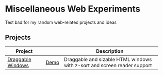 # Miscellaneous Web Experiments

Test bad for my random web-related projects and ideas


## Projects

| Project                                              |                                                                                        | Description                                                                  |
|------------------------------------------------------|----------------------------------------------------------------------------------------|------------------------------------------------------------------------------|
| [Draggable Windows](src/draggable-windows/readme.md) | [Demo](https://warriordog.github.io/misc-web-experiments/draggable-windows/index.html) | Draggable and sizable HTML windows with z-sort and screen reader support     |
